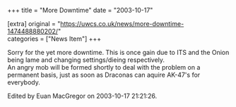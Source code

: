 +++
title = "More Downtime"
date = "2003-10-17"

[extra]
original = "https://uwcs.co.uk/news/more-downtime-1474488880202/"    
categories = ["News Item"]
+++

Sorry for the yet more downtime. This is once gain due to ITS and the Onion being lame and changing settings/dieing respectively.  
An angry mob will be formed shortly to deal with the problem on a permanent basis, just as soon as Draconas can aquire AK-47's for everybody.

Edited by Euan MacGregor on 2003-10-17 21:21:26.

